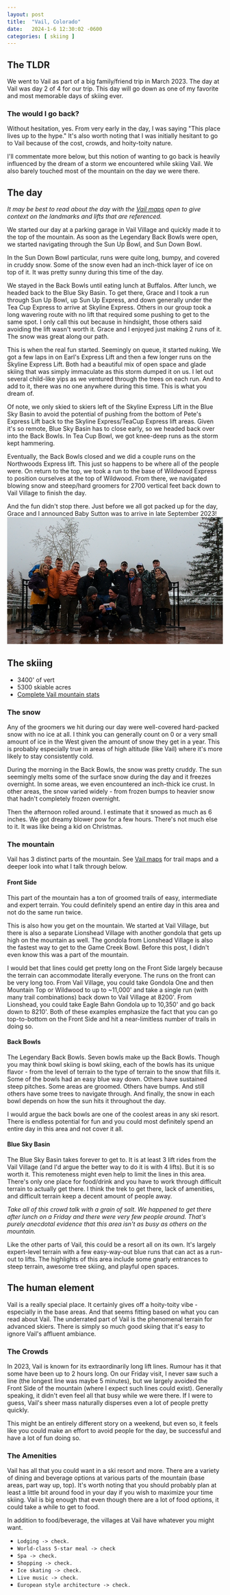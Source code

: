```yaml
---
layout: post
title:  "Vail, Colorado"
date:   2024-1-6 12:30:02 -0600
categories: [ skiing ]
---
```


## The TLDR
We went to Vail as part of a big family/friend
trip in March 2023. The day at Vail was day 
2 of 4 for our trip. This day will go down
as one of my favorite and most memorable 
days of skiing ever. 

### The would I go back?
Without hesitation, yes. From very early in the 
day, I was saying "This place lives up to the hype."
It's also worth noting that I was initially 
hesitant to go to Vail because of the cost, crowds,
and hoity-toity nature. 

I'll commentate more below, but this notion of 
wanting to go back is heavily influenced by the 
dream of a storm we encountered while skiing Vail. We also
barely touched most of the mountain on the day we were there.

## The day
_It may be best to read about the day with the [Vail maps]_
_open to give context on the landmarks and lifts that_
_are referenced._

We started our day at a parking garage in Vail Village
and quickly made it to the top of the mountain. As soon
as the Legendary Back Bowls were open, we started navigating
through the Sun Up Bowl, and Sun Down Bowl.

In the Sun Down Bowl particular, runs were quite long,
bumpy, and covered in cruddy snow. Some of the snow even had
an inch-thick layer of ice on top of it. It was pretty sunny
during this time of the day. 

We stayed in the Back Bowls until eating lunch at Buffalos. 
After lunch, we headed back to the Blue Sky Basin. To get there,
Grace and I took a run through Sun Up Bowl, up Sun Up Express, and
down generally under the Tea Cup Express to arrive at Skyline Express.
Others in our group took a long wavering route with no lift that
required some pushing to get to the same spot. I only call this
out because in hindsight, those others said avoiding the lift wasn't 
worth it. Grace and I enjoyed just making 2 runs of it. 
The snow was great along our path. 

This is when the real fun started. Seemingly on queue, it started 
nuking. We got a few laps in on Earl's Express Lift and then
a few longer runs on the Skyline Express Lift. Both had a beautiful
mix of open space and glade skiing that was simply immaculate
as this storm dumped it on us. I let out several child-like
yips as we ventured through the trees on each run. And to add to it,
there was no one anywhere during this time. This is 
what you dream of.

Of note, we only skied to skiers left of the Skyline Express 
Lift in the Blue Sky Basin to avoid the potential of pushing from
the bottom of Pete's Express Lift back to the Skyline Express/TeaCup 
Express lift areas. Given it's so remote, Blue Sky Basin has to close early, so we 
headed back over into the Back Bowls. In Tea Cup Bowl, we got knee-deep
runs as the storm kept hammering. 

Eventually, the Back Bowls closed 
and we did a couple runs on the Northwoods Express lift. This just
so happens to be where all of the people were. On return to the top,
we took a run to the base of Wildwood Express to position ourselves
at the top of Wildwood. From there, we
navigated blowing snow and steep/hard groomers for 2700 vertical feet
back down to Vail Village to finish the day. 

And the fun didn't stop there. Just before we all got packed up 
for the day, Grace and I announced Baby Sutton was to arrive in
late September 2023!
![Baby Reveal]

## The skiing
- 3400' of vert
- 5300 skiable acres
- [Complete Vail mountain stats]

### The snow
Any of the groomers we hit during our day were well-covered
hard-packed snow with no ice at all. I think you can
generally count on 0 or a very small amount of ice in the 
West given the amount of snow they get in a year. This is 
probably especially true in areas of high altitude (like Vail)
where it's more likely to stay consistently cold.

During the morning in the Back Bowls, the snow was 
pretty cruddy. The sun seemingly melts some of the 
surface snow during the day and it freezes overnight. In some
areas, we even encountered an inch-thick ice crust. In other
areas, the snow varied widely - from frozen bumps to heavier 
snow that hadn't completely frozen overnight.

Then the afternoon rolled around. I estimate that it snowed as
much as 6 inches. We got dreamy blower pow for a few hours. 
There's not much else to it. It was like being a kid on 
Christmas.

### The mountain
Vail has 3 distinct parts of the mountain. See [Vail maps] for
trail maps and a deeper look into what I talk through below.

#### Front Side
This part of the mountain has a ton of groomed trails of easy,
intermediate and expert terrain. You could
definitely spend an entire day in this area and not do the same
run twice. 

This is also how you get on the mountain. We started at
Vail Village, but there is also a separate Lionshead Village
with another gondola that gets up high on the mountain
as well. The gondola from Lionshead Village is also the fastest 
way to get to the Game Creek Bowl. Before this post, I didn't
even know this was a part of the mountain. 

I would bet that lines could get pretty long on the Front Side 
largely because the terrain can accommodate literally everyone.
The runs on the front can be very long too. From Vail Village,
you could take Gondola One and then Mountain Top or Wildwood
to up to ~11,000' and take a single run (with many trail 
combinations) back down to Vail Village at 8200'. From Lionshead,
you could take Eagle Bahn Gondola up to 10,350' and go back 
down to 8210'. Both of these examples emphasize
the fact that you can go top-to-bottom on the Front Side and 
hit a near-limitless number of trails in doing so. 

#### Back Bowls
The Legendary Back Bowls. Seven bowls make up the
Back Bowls. Though you may think bowl skiing is bowl skiing, 
each of the bowls has its
unique flavor - from the level of terrain to the type
of terrain to the snow that fills it. Some of the bowls had
an easy blue way down. Others have sustained steep pitches. 
Some areas are groomed. Others have bumps. And still others have
some trees to navigate through. And finally, the snow in each bowl
depends on how the sun hits it throughout the day. 

I would argue the back bowls are
one of the coolest areas in any ski resort. There is endless 
potential for fun and you could most definitely spend an entire day
in this area and not cover it all.

#### Blue Sky Basin
The Blue Sky Basin takes forever to get to. It is at least
3 lift rides from the Vail Village (and I'd argue the
better way to do it is with 4 lifts). But it is so worth it. This
remoteness might even help to limit the lines in this area. There's
only one place for food/drink and you have to work through difficult
terrain to actually get there. I think the trek to get
there, lack of amenities, and difficult terrain keep a decent amount
of people away. 

_Take all of this crowd talk with a grain of salt._
_We happened to get there after lunch on a Friday and there were very_
_few people around. That's purely anecdotal evidence that this area_
_isn't as busy as others on the mountain._

Like the other parts of Vail, this could be a resort all on its 
own. It's largely expert-level terrain with a few easy-way-out 
blue runs that can act as a run-out to lifts. The highlights
of this area include some gnarly entrances to steep terrain, awesome
tree skiing, and playful open spaces.

## The human element
Vail is a really special place. It certainly gives off a hoity-toity
vibe - especially in the base areas. And that seems fitting based on
what you can read about Vail.
The underrated part of Vail is the phenomenal terrain 
for advanced skiers. There is simply so much good skiing
that it's easy to ignore Vail's affluent ambiance.
 
### The Crowds
In 2023, Vail is known for its extraordinarily long lift lines. Rumour
has it that some have been up to 2 hours long. On our Friday visit,
I never saw such a line (the longest line was maybe 5 minutes),
but we largely avoided the Front Side of 
the mountain (where I expect such lines could exist). Generally speaking,
it didn't even feel all that busy while we were there. If I were to guess,
Vail's sheer mass naturally disperses even a lot of people pretty quickly. 

This might be an entirely different story on a weekend, but even so,
it feels like you could make an effort to avoid people for the day,
be successful and have a lot of fun doing so. 

### The Amenities
Vail has all that you could want in a ski resort and more. There
are a variety of dining and beverage options at various parts of
the mountain (base areas, part way up, top). It's worth noting that
you should probably plan at least a little bit around food in your day
if you wish to maximize your time skiing. Vail is big enough that 
even though there are a lot of food options, it
could take a while to get to food. 

In addition to food/beverage, the villages at Vail have whatever
you might want. 
- `Lodging -> check.`  
- `World-class 5-star meal -> check`
- `Spa -> check.`
- `Shopping -> check.`
- `Ice skating -> check.`
- `Live music -> check.`
- `European style architecture -> check.`

[Vail maps]:https://www.vail.com/the-mountain/about-the-mountain/trail-map.aspx
[Baby Reveal]:/assets/images/vailBabyReveal2023.PNG
[Complete Vail mountain stats]:https://www.vail.com/the-mountain/about-the-mountain/mountain-info.aspx